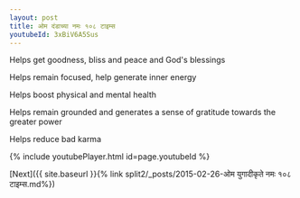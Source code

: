 ```yaml
---
layout: post
title: ओम दंडाच्या नमः १०८ टाइम्स
youtubeId: 3xBiV6A5Sus
---
```

 
 
Helps get goodness, bliss and peace and God's blessings
 
Helps remain focused, help generate inner energy 
 
Helps boost physical and mental health 
 
Helps remain grounded and generates a sense of gratitude towards the greater power 
 
Helps reduce bad karma
 
 
 
 


{% include youtubePlayer.html id=page.youtubeId %}
 
[Next]({{ site.baseurl }}{% link  split2/_posts/2015-02-26-ओम युगादीकृते नमः  १०८ टाइम्स.md%})
 
